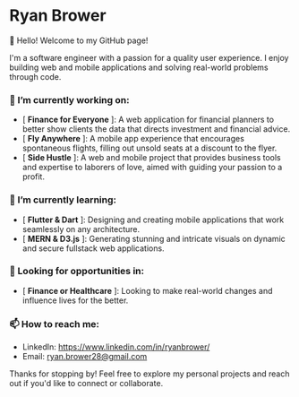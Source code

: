 # Ryan Brower

👋 Hello! Welcome to my GitHub page!

I'm a software engineer with a passion for a quality user experience. I enjoy building web and mobile applications and solving real-world problems through code.

### 🔭 I’m currently working on:
- [ **Finance for Everyone** ]: A web application for financial planners to better show clients the data that directs investment and financial advice.
- [ **Fly Anywhere** ]: A mobile app experience that encourages spontaneous flights, filling out unsold seats at a discount to the flyer.
- [ **Side Hustle** ]: A web and mobile project that provides business tools and expertise to laborers of love, aimed with guiding your passion to a profit.

### 🌱 I’m currently learning:
- [ **Flutter & Dart** ]: Designing and creating mobile applications that work seamlessly on any architecture.
- [ **MERN & D3.js** ]: Generating stunning and intricate visuals on dynamic and secure fullstack web applications.

### 💼 Looking for opportunities in:
- [ **Finance or Healthcare** ]: Looking to make real-world changes and influence lives for the better.

### 📫 How to reach me:
- LinkedIn: https://www.linkedin.com/in/ryanbrower/
- Email: ryan.brower28@gmail.com

Thanks for stopping by! Feel free to explore my personal projects and reach out if you'd like to connect or collaborate.
